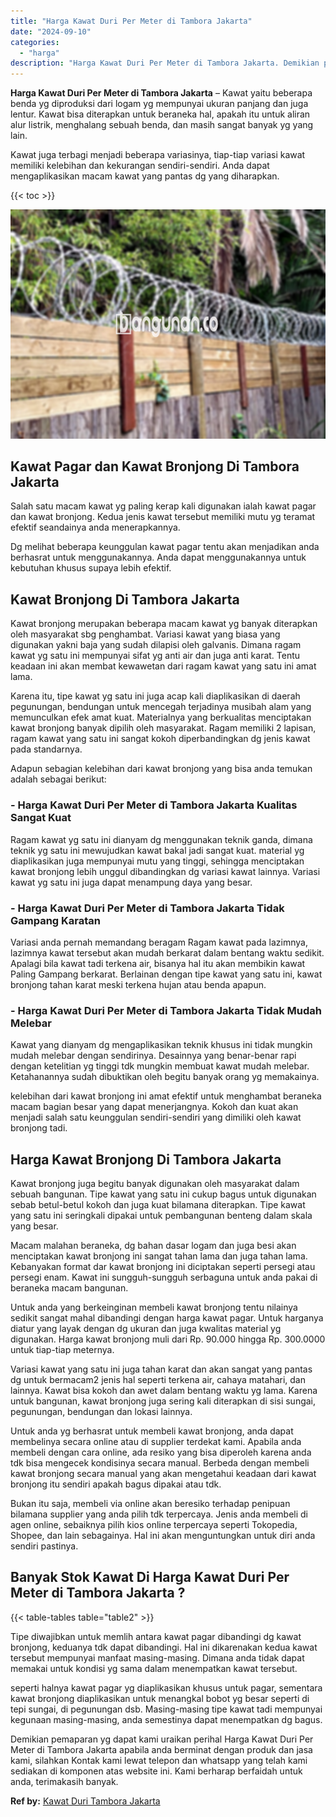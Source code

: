 ```yaml
---
title: "Harga Kawat Duri Per Meter di Tambora Jakarta"
date: "2024-09-10"
categories: 
  - "harga"
description: "Harga Kawat Duri Per Meter di Tambora Jakarta. Demikian pemaparan yg dapat kami uraikan perihal Harga Kawat Duri Per Meter di Tambora Jakarta apabila anda be..."
---
```


**Harga Kawat Duri Per Meter di Tambora Jakarta** – Kawat yaitu beberapa benda yg diproduksi dari logam yg mempunyai ukuran panjang dan juga lentur. Kawat bisa diterapkan untuk beraneka hal, apakah itu untuk aliran alur listrik, menghalang sebuah benda, dan masih sangat banyak yg yang lain.

Kawat juga terbagi menjadi beberapa variasinya, tiap-tiap variasi kawat memiliki kelebihan dan kekurangan sendiri-sendiri. Anda dapat mengaplikasikan macam kawat yang pantas dg yang diharapkan.

{{< toc >}}

![Harga Kawat Duri Per Meter di Tambora Jakarta](/images/jual-kawat-murah12.png)

## Kawat Pagar dan Kawat Bronjong Di Tambora Jakarta

Salah satu macam kawat yg paling kerap kali digunakan ialah kawat pagar dan kawat bronjong. Kedua jenis kawat tersebut memiliki mutu yg teramat efektif seandainya anda menerapkannya.

Dg melihat beberapa keunggulan kawat pagar tentu akan menjadikan anda berhasrat untuk menggunakannya. Anda dapat menggunakannya untuk kebutuhan khusus supaya lebih efektif.

## Kawat Bronjong Di Tambora Jakarta

Kawat bronjong merupakan beberapa macam kawat yg banyak diterapkan oleh masyarakat sbg penghambat. Variasi kawat yang biasa yang digunakan yakni baja yang sudah dilapisi oleh galvanis. Dimana ragam kawat yg satu ini mempunyai sifat yg anti air dan juga anti karat. Tentu keadaan ini akan membat kewawetan dari ragam kawat yang satu ini amat lama.

Karena itu, tipe kawat yg satu ini juga acap kali diaplikasikan di daerah pegunungan, bendungan untuk mencegah terjadinya musibah alam yang memunculkan efek amat kuat. Materialnya yang berkualitas menciptakan kawat bronjong banyak dipilih oleh masyarakat. Ragam memiliki 2 lapisan, ragam kawat yang satu ini sangat kokoh diperbandingkan dg jenis kawat pada standarnya.

Adapun sebagian kelebihan dari kawat bronjong yang bisa anda temukan adalah sebagai berikut:

### \- Harga Kawat Duri Per Meter di Tambora Jakarta Kualitas Sangat Kuat

Ragam kawat yg satu ini dianyam dg menggunakan teknik ganda, dimana teknik yg satu ini mewujudkan kawat bakal jadi sangat kuat. material yg diaplikasikan juga mempunyai mutu yang tinggi, sehingga menciptakan kawat bronjong lebih unggul dibandingkan dg variasi kawat lainnya. Variasi kawat yg satu ini juga dapat menampung daya yang besar.

### \- Harga Kawat Duri Per Meter di Tambora Jakarta Tidak Gampang Karatan

Variasi anda pernah memandang beragam Ragam kawat pada lazimnya, lazimnya kawat tersebut akan mudah berkarat dalam bentang waktu sedikit. Apalagi bila kawat tadi terkena air, bisanya hal itu akan membikin kawat Paling Gampang berkarat. Berlainan dengan tipe kawat yang satu ini, kawat bronjong tahan karat meski terkena hujan atau benda apapun.

### \- Harga Kawat Duri Per Meter di Tambora Jakarta Tidak Mudah Melebar

Kawat yang dianyam dg mengaplikasikan teknik khusus ini tidak mungkin mudah melebar dengan sendirinya. Desainnya yang benar-benar rapi dengan ketelitian yg tinggi tdk mungkin membuat kawat mudah melebar. Ketahanannya sudah dibuktikan oleh begitu banyak orang yg memakainya.

kelebihan dari kawat bronjong ini amat efektif untuk menghambat beraneka macam bagian besar yang dapat menerjangnya. Kokoh dan kuat akan menjadi salah satu keunggulan sendiri-sendiri yang dimiliki oleh kawat bronjong tadi.

## Harga Kawat Bronjong Di Tambora Jakarta

Kawat bronjong juga begitu banyak digunakan oleh masyarakat dalam sebuah bangunan. Tipe kawat yang satu ini cukup bagus untuk digunakan sebab betul-betul kokoh dan juga kuat bilamana diterapkan. Tipe kawat yang satu ini seringkali dipakai untuk pembangunan benteng dalam skala yang besar.

Macam malahan beraneka, dg bahan dasar logam dan juga besi akan menciptakan kawat bronjong ini sangat tahan lama dan juga tahan lama. Kebanyakan format dar kawat bronjong ini diciptakan seperti persegi atau persegi enam. Kawat ini sungguh-sungguh serbaguna untuk anda pakai di beraneka macam bangunan.

Untuk anda yang berkeinginan membeli kawat bronjong tentu nilainya sedikit sangat mahal dibandingi dengan harga kawat pagar. Untuk harganya diatur yang layak dengan dg ukuran dan juga kwalitas material yg digunakan. Harga kawat bronjong muli dari Rp. 90.000 hingga Rp. 300.0000 untuk tiap-tiap meternya.

Variasi kawat yang satu ini juga tahan karat dan akan sangat yang pantas dg untuk bermacam2 jenis hal seperti terkena air, cahaya matahari, dan lainnya. Kawat bisa kokoh dan awet dalam bentang waktu yg lama. Karena untuk bangunan, kawat bronjong juga sering kali diterapkan di sisi sungai, pegunungan, bendungan dan lokasi lainnya.

Untuk anda yg berhasrat untuk membeli kawat bronjong, anda dapat membelinya secara online atau di supplier terdekat kami. Apabila anda membeli dengan cara online, ada resiko yang bisa diperoleh karena anda tdk bisa mengecek kondisinya secara manual. Berbeda dengan membeli kawat bronjong secara manual yang akan mengetahui keadaan dari kawat bronjong itu sendiri apakah bagus dipakai atau tdk.

Bukan itu saja, membeli via online akan beresiko terhadap penipuan bilamana supplier yang anda pilih tdk terpercaya. Jenis anda membeli di agen online, sebaiknya pilih kios online terpercaya seperti Tokopedia, Shopee, dan lain sebagainya. Hal ini akan menguntungkan untuk diri anda sendiri pastinya.

## Banyak Stok Kawat Di Harga Kawat Duri Per Meter di Tambora Jakarta ?

{{< table-tables table="table2" >}}

Tipe diwajibkan untuk memlih antara kawat pagar dibandingi dg kawat bronjong, keduanya tdk dapat dibandingi. Hal ini dikarenakan kedua kawat tersebut mempunyai manfaat masing-masing. Dimana anda tidak dapat memakai untuk kondisi yg sama dalam menempatkan kawat tersebut.

seperti halnya kawat pagar yg diaplikasikan khusus untuk pagar, sementara kawat bronjong diaplikasikan untuk menangkal bobot yg besar seperti di tepi sungai, di pegunungan dsb. Masing-masing tipe kawat tadi mempunyai kegunaan masing-masing, anda semestinya dapat menempatkan dg bagus.

Demikian pemaparan yg dapat kami uraikan perihal Harga Kawat Duri Per Meter di Tambora Jakarta apabila anda berminat dengan produk dan jasa kami, silahkan Kontak kami lewat telepon dan whatsapp yang telah kami sediakan di komponen atas website ini. Kami berharap berfaidah untuk anda, terimakasih banyak.

**Ref by:** [Kawat Duri Tambora Jakarta](https://id.wikipedia.org/wiki/Kawat)
